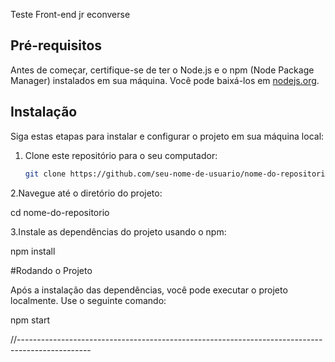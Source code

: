 Teste Front-end jr econverse

## Pré-requisitos

Antes de começar, certifique-se de ter o Node.js e o npm (Node Package Manager) instalados em sua máquina. Você pode baixá-los em [nodejs.org](https://nodejs.org/).

## Instalação

Siga estas etapas para instalar e configurar o projeto em sua máquina local:

1. Clone este repositório para o seu computador:

   ```bash
   git clone https://github.com/seu-nome-de-usuario/nome-do-repositorio.git

2.Navegue até o diretório do projeto:

cd nome-do-repositorio

3.Instale as dependências do projeto usando o npm:

npm install

#Rodando o Projeto

Após a instalação das dependências, você pode executar o projeto localmente. Use o seguinte comando:

npm start

//------------------------------------------------------------------------------------------------

